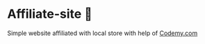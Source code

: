 # Affiliate-site :money_mouth_face:                                                                                                                                                                                 
Simple website affiliated with local store
 with help of <a href="http://johnelder.com/">Codemy.com</a>
